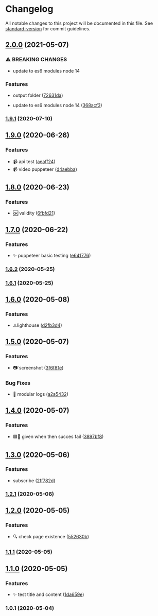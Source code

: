 # Changelog

All notable changes to this project will be documented in this file. See [standard-version](https://github.com/conventional-changelog/standard-version) for commit guidelines.

## [2.0.0](https://github.com/LabsAdemy/WebTesting_e2e-puppeteer_Labs/compare/v1.9.1...v2.0.0) (2021-05-07)


### ⚠ BREAKING CHANGES

* update to es6 modules node 14

### Features

* output folder ([72631da](https://github.com/LabsAdemy/WebTesting_e2e-puppeteer_Labs/commit/72631dad02bf4d6bb26e11f44f627873f4d232eb))


* update to es6 modules node 14 ([368acf3](https://github.com/LabsAdemy/WebTesting_e2e-puppeteer_Labs/commit/368acf30845e589479ff11c99ff4e54876919889))

### [1.9.1](https://github.com/LabsAdemy/WebTesting_e2e-puppeteer_Labs/compare/v1.9.0...v1.9.1) (2020-07-10)

## [1.9.0](https://github.com/LabsAdemy/WebTesting_e2e-puppeteer_Labs/compare/v1.8.0...v1.9.0) (2020-06-26)


### Features

* 📹 api test ([aeaff24](https://github.com/LabsAdemy/WebTesting_e2e-puppeteer_Labs/commit/aeaff241f2f421fb5ff95dc9f4b0c9fe46a92fde))
* 📹 video puppeteer ([d4aebba](https://github.com/LabsAdemy/WebTesting_e2e-puppeteer_Labs/commit/d4aebbaab61095037b592f34afd71d2167763c1a))

## [1.8.0](https://github.com/LabsAdemy/WebTesting_e2e-puppeteer_Labs/compare/v1.7.0...v1.8.0) (2020-06-23)


### Features

* 🆗 validity ([6fbfd21](https://github.com/LabsAdemy/WebTesting_e2e-puppeteer_Labs/commit/6fbfd2144817e77142b63a9f07e98d60100ccce7))

## [1.7.0](https://github.com/LabsAdemy/WebTesting_e2e-puppeteer_Labs/compare/v1.6.2...v1.7.0) (2020-06-22)


### Features

* ✨ puppeteer basic testing ([e641776](https://github.com/LabsAdemy/WebTesting_e2e-puppeteer_Labs/commit/e6417760267285caebfd8a9e4c2d737d91e244af))

### [1.6.2](https://github.com/LabsAdemy/WebTesting_e2e-puppeteer_Labs/compare/v1.6.1...v1.6.2) (2020-05-25)

### [1.6.1](https://github.com/LabsAdemy/WebTesting_e2e-puppeteer_Labs/compare/v1.6.0...v1.6.1) (2020-05-25)

## [1.6.0](https://github.com/LabsAdemy/WebTesting_e2e-puppeteer_Labs/compare/v1.5.0...v1.6.0) (2020-05-08)


### Features

* ⚓lighthouse ([d2fb3d4](https://github.com/LabsAdemy/WebTesting_e2e-puppeteer_Labs/commit/d2fb3d4579d412aa838d1eda6bfeec6a495fa526))

## [1.5.0](https://github.com/LabsAdemy/WebTesting_e2e-puppeteer_Labs/compare/v1.4.0...v1.5.0) (2020-05-07)


### Features

* 📷´screenshot ([3f6f81e](https://github.com/LabsAdemy/WebTesting_e2e-puppeteer_Labs/commit/3f6f81e0f1f3d86f1a9b1c27e6859de19c0b6763))


### Bug Fixes

* 🐛 modular logs ([a2a5432](https://github.com/LabsAdemy/WebTesting_e2e-puppeteer_Labs/commit/a2a5432a3176202c64c8961cb5e465459942df7f))

## [1.4.0](https://github.com/LabsAdemy/WebTesting_e2e-puppeteer_Labs/compare/v1.3.0...v1.4.0) (2020-05-07)


### Features

* 🟩🔴 given when then succes fail ([3897bf8](https://github.com/LabsAdemy/WebTesting_e2e-puppeteer_Labs/commit/3897bf89b0689740afc3843f32b12c83b7b91944))

## [1.3.0](https://github.com/LabsAdemy/WebTesting_e2e-puppeteer_Labs/compare/v1.2.1...v1.3.0) (2020-05-06)


### Features

* subscribe ([2ff782d](https://github.com/LabsAdemy/WebTesting_e2e-puppeteer_Labs/commit/2ff782dc7cb13bbee8ca4bd4371f5a9439928ad5))

### [1.2.1](https://github.com/LabsAdemy/WebTesting_e2e-puppeteer_Labs/compare/v1.2.0...v1.2.1) (2020-05-06)

## [1.2.0](https://github.com/LabsAdemy/WebTesting_e2e-puppeteer_Labs/compare/v1.1.1...v1.2.0) (2020-05-05)


### Features

* 🔍 check page existence ([552630b](https://github.com/LabsAdemy/WebTesting_e2e-puppeteer_Labs/commit/552630b33aadb1abc220a68cbaea46b861b0de2c))

### [1.1.1](https://github.com/LabsAdemy/WebTesting_e2e-puppeteer_Labs/compare/v1.1.0...v1.1.1) (2020-05-05)

## [1.1.0](https://github.com/LabsAdemy/WebTesting_e2e-puppeteer_Labs/compare/v1.0.1...v1.1.0) (2020-05-05)


### Features

* ✨ test title and content ([1da659e](https://github.com/LabsAdemy/WebTesting_e2e-puppeteer_Labs/commit/1da659ea8cf54b648ebf1a8cf1cc8f0136889aa1))

### 1.0.1 (2020-05-04)
